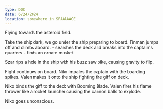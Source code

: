 ```yaml
---
type: DDC
date: 6/24/2024
location: somewhere in SPAAAAACE
---
```


Flying towards the asteroid field. 

Take the ship dark, we go under the ship preparing to board.
Tinman jumps off and climbs aboard.
	- searches the deck and breaks into the captain's quarters
	- finds an ornate musket

Szar rips a hole in the ship with his buzz saw bike, causing gravity to flip.

Fight continues on board. Niko impales the captain with the boarding spikes. 
Valen makes it onto the ship fighting the giff on deck. 

Niko binds the giff to the deck with Booming Blade. 
Valen fires his flame thrower like a rocket launcher causing the cannon balls to explode. 

Niko goes unconscious. 